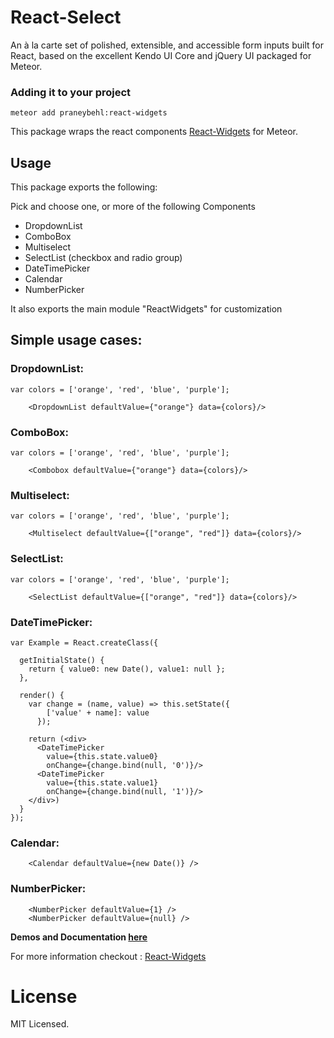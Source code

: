 React-Select
============

An à la carte set of polished, extensible, and accessible form inputs built for React, based on the excellent Kendo UI Core and jQuery UI packaged for Meteor.


### Adding it to your project

~~~
meteor add praneybehl:react-widgets
~~~


This package wraps the react components [React-Widgets](https://github.com/jquense/react-widgets) for Meteor.


## Usage

This package exports the following:

Pick and choose one, or more of the following Components
- DropdownList
- ComboBox
- Multiselect
- SelectList (checkbox and radio group)
- DateTimePicker
- Calendar
- NumberPicker

It also exports the main module "ReactWidgets" for customization

## Simple usage cases:

### DropdownList:
~~~
var colors = ['orange', 'red', 'blue', 'purple'];

    <DropdownList defaultValue={"orange"} data={colors}/>
~~~

### ComboBox:
~~~
var colors = ['orange', 'red', 'blue', 'purple'];

    <Combobox defaultValue={"orange"} data={colors}/>
~~~

### Multiselect:
~~~
var colors = ['orange', 'red', 'blue', 'purple'];

    <Multiselect defaultValue={["orange", "red"]} data={colors}/>
~~~

### SelectList:
~~~
var colors = ['orange', 'red', 'blue', 'purple'];

    <SelectList defaultValue={["orange", "red"]} data={colors}/>
~~~

### DateTimePicker:
~~~
var Example = React.createClass({

  getInitialState() {
    return { value0: new Date(), value1: null };
  },

  render() {
    var change = (name, value) => this.setState({
        ['value' + name]: value
      });

    return (<div>
      <DateTimePicker
        value={this.state.value0}
        onChange={change.bind(null, '0')}/>
      <DateTimePicker
        value={this.state.value1}
        onChange={change.bind(null, '1')}/>
    </div>)
  }
});
~~~

### Calendar:
~~~
    <Calendar defaultValue={new Date()} />
~~~

### NumberPicker:
~~~
    <NumberPicker defaultValue={1} />
    <NumberPicker defaultValue={null} />
~~~


__Demos and Documentation [here](http://jquense.github.io/react-widgets/docs/)__


For more information checkout : [React-Widgets](https://github.com/jquense/react-widgets)


# License

MIT Licensed.
